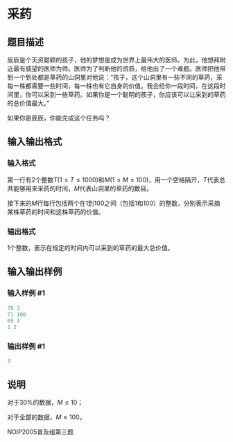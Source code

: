 # 采药

## 题目描述

辰辰是个天资聪颖的孩子，他的梦想是成为世界上最伟大的医师。为此，他想拜附近最有威望的医师为师。医师为了判断他的资质，给他出了一个难题。医师把他带到一个到处都是草药的山洞里对他说：“孩子，这个山洞里有一些不同的草药，采每一株都需要一些时间，每一株也有它自身的价值。我会给你一段时间，在这段时间里，你可以采到一些草药。如果你是一个聪明的孩子，你应该可以让采到的草药的总价值最大。”

如果你是辰辰，你能完成这个任务吗？

## 输入输出格式

### 输入格式

第一行有$2$个整数$T(1 \le T \le 1000)$和$M(1 \le M \le 100)$，用一个空格隔开，$T$代表总共能够用来采药的时间，$M$代表山洞里的草药的数目。

接下来的$M$行每行包括两个在$1$到$100$之间（包括$1$和$100$）的整数，分别表示采摘某株草药的时间和这株草药的价值。

### 输出格式

$1$个整数，表示在规定的时间内可以采到的草药的最大总价值。

## 输入输出样例

### 输入样例 #1

```cpp
70 3
71 100
69 1
1 2

```
### 输出样例 #1

```cpp
3
```


## 说明

对于30%的数据，$M \le 10$；

对于全部的数据，$M \le 100$。

NOIP2005普及组第三题

